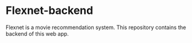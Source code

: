 # Flexnet-backend
Flexnet is a movie recommendation system. This repository contains the backend of this web app.
